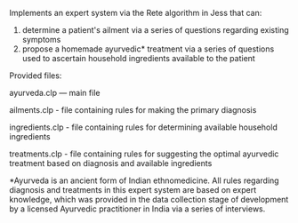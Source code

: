 Implements an expert system via the Rete algorithm in Jess that can:

1) determine a patient's ailment via a series of questions regarding existing symptoms 
2) propose a homemade ayurvedic* treatment via a series of questions used to ascertain household ingredients available to the patient

Provided files:

  ayurveda.clp — main file
  
  ailments.clp - file containing rules for making the primary diagnosis
  
  ingredients.clp - file containing rules for determining available household ingredients
  
  treatments.clp - file containing rules for suggesting the optimal ayurvedic treatment based on diagnosis and available ingredients

*Ayurveda is an ancient form of Indian ethnomedicine. All rules regarding diagnosis and treatments in this expert system are based on expert knowledge, which was provided in the data collection stage of development by a licensed Ayurvedic practitioner in India via a series of interviews.
